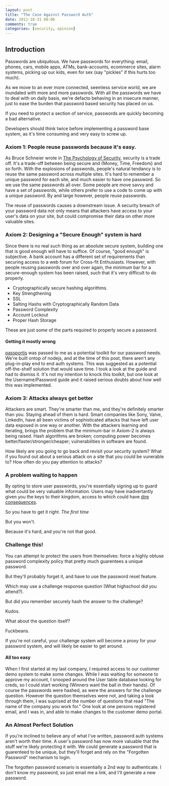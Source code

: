 ```yaml
---
layout: post
title: "The Case Against Password Auth"
date: 2012-10-31 00:06
comments: true
categories: [security, opinion]
---
```


## Introduction

Passwords are ubiquitous. We have passwords for everything: email, phones, cars, mobile apps, ATMs, bank-accounts, ecommerce sites, alarm systems, picking up our kids, even for sex (say "pickles" if this hurts too much). 

As we move to an ever more connected, seemless service world, we are inundated with more and more passwords. With all the passwords we have to deal with on daily basis, we're defacto behaving in an insecure manner, just to ease the burden that password based security has placed on us.

If you need to protect a section of service, passwords are quickly becoming a bad alternative.

Developers should think twice before implementing a password base system, as it's time consuming and very easy to screw up.

### Axiom 1: People reuse passwords because it's easy.

As Bruce Schneier wrote in [The Psychology of Security](http://www.schneier.com/essay-155.html), security is a trade off. It's a trade-off between being secure and {Money, Time, Freedom} and so forth. With the explosions of passwords, people's natural tendancy is to reuse the same password across multiple sites. It's hard to remember a unique password for each site, and much easier to have one password. So we use the same passwords all over. Some people are move savvy and have a set of passwords, while others prefer to use a code to come up with a unique password. By and large however, people reuse passwords.

The reuse of passwords causes a downstream issue. A security breach of your password data not only means that attackers have access to your user's data on your site, but could compromise their data on other more valuable sites.

### Axiom 2: Designing a "Secure Enough" system is hard

Since there is no real such thing as an absolute secure system, building one that is good enough will have to suffice. Of course, "good enough" is subjective. A bank account has a different set of requirements than securing access to a web forum for Cross-fit Enthusiasts. However, with people reusing passwords over and over again, the minimum bar for a secure-enough system has been raised, such that it's very difficult to do properly.

* Cryptographically secure hashing algorithms.
* Key Strengthening
* SSL
* Salting Hashs with Cryptographically Random Data
* Password Complexity
* Account Lockout
* Proper Hash Storage

These are just some of the parts required to properly secure a password.

#### Getting it mostly wrong

[passportjs](http://passportjs.org/guide/username-password.html) was passed to me as a potential toolkit for our password needs. We're built ontop of nodejs, and at the time of this post, there aren't any plug-in-play end to end auth systems. This was suggested as a potential off-the-shelf solution that would save time. I took a look at the guide and had to dismiss it. It's not my intention to knock this toolkit, but one look at the Username/Password guide and it raised serious doubts about how well this was implemented.

### Axiom 3: Attacks always get better

Attackers are smart. They're smarter than me, and they're definitely smarter than you. Staying ahead of them is hard. Smart companies like Sony, Valve, LinkedIn, have all been victims of sophisticated attacks that have left user data exposed in one way or another. With the attackers learning and iterating, brings the problem that the minimum-bar in Axiom-2 is always being raised. Hash algorithms are broken; computing power becomes better/faster/stronger/cheaper; vulnerabilities in software are found. 

How likely are you going to go back and revisit your security system? 
What if you found out about a serious attack on a site that you could be vunerable to?
How often do you pay attention to attacks?

### A problem waiting to happen

By opting to store user passwords, you're essentially signing up to guard what could be very valuable information. Users may have inadvertantly given you the keys to their kingdom, access to which could have [dire consequences](http://www.emptyage.com/post/28679875595/yes-i-was-hacked-hard).

So you have to get it right. *The first time*

But you won't. 

Because it's hard, and you're not that good.

### Challenge this!

You can attempt to protect the users from themselves: force a highly obtuse password complexity policy that pretty much guarentees a unique password.

But they'll probably forget it, and have to use the password reset feature.

Which may use a challenge response question (What highschool did you attend?).

But did you remember securely hash the answer to the challenge?

Kudos.

What about the question itself? 

Fuckbeans.

If you're not careful, your challenge system will become a proxy for your password system, and will likely be easier to get around.

#### All too easy

When I first started at my last company, I required access to our customer demo system to make some changes. While I was waiting for someone to approve my account, I snooped around the User table database looking for creds, so I could start working (Winners want the ball in their hands). Of course the passwords were hashed, as were the answers for the challenge question. However the question themselves were not, and taking a look through them, I was suprised at the number of questions that read "The name of the company you work for." One look at one persons registered email, and I was in, and able to make changes to the customer demo portal.

### An Almost Perfect Solution

If you're inclined to believe any of what I've written, password auth systems aren't worth their time. A user's password has now more valuable that the stuff we're likely protecting it with. We could generate a password that is guarenteed to be unique, but they'll forget and rely on the "Forgotten Password" mechanism to login.

The forgotten password scenario is essentially a 2nd way to authenticate. I don't know my password, so just email me a link, and I'll generate a new password. 


